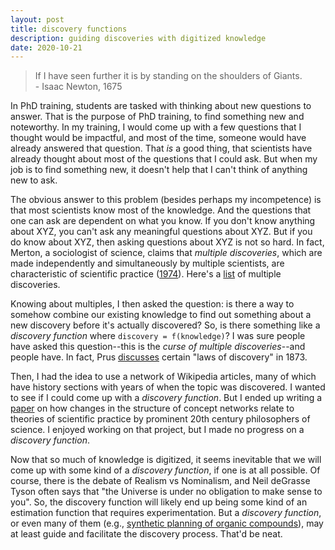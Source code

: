 ```yaml
---
layout: post
title: discovery functions
description: guiding discoveries with digitized knowledge
date: 2020-10-21
---
```


<blockquote>
  If I have seen further it is by standing on the shoulders of Giants. <br/>
  - Isaac Newton, 1675
</blockquote>

In PhD training, students are tasked with thinking about new questions to answer. That is the purpose of PhD training, to find something new and noteworthy. In my training, I would come up with a few questions that I thought would be impactful, and most of the time, someone would have already answered that question. That *is* a good thing, that scientists have already thought about most of the questions that I could ask. But when my job is to find something new, it doesn't help that I can't think of anything new to ask.

The obvious answer to this problem (besides perhaps my incompetence) is that most scientists know most of the knowledge. And the questions that one can ask are dependent on what you know. If you don't know anything about XYZ, you can't ask any meaningful questions about XYZ. But if you do know about XYZ, then asking questions about XYZ is not so hard. In fact, Merton, a sociologist of science, claims that *multiple discoveries*, which are made independently and simultaneously by multiple scientists, are characteristic of scientific practice ([1974](https://doi.org/10.1126/science.184.4137.656)). Here's a [list](https://en.wikipedia.org/wiki/List_of_multiple_discoveries) of multiple discoveries.

Knowing about multiples, I then asked the question: is there a way to somehow combine our existing knowledge to find out something about a new discovery before it's actually discovered? So, is there something like a *discovery function* where `discovery = f(knowledge)`? I was sure people have asked this question--this is the *curse of multiple discoveries*--and people have. In fact, Prus [discusses](https://en.wikipedia.org/wiki/Logology_(science)#Discovery) certain "laws of discovery" in 1873.

Then, I had the idea to use a network of Wikipedia articles, many of which have history sections with years of when the topic was discovered. I wanted to see if I could come up with a *discovery function*. But I ended up writing a [paper](http://arxiv.org/abs/2010.08381) on how changes in the structure of concept networks relate to theories of scientific practice by prominent 20th century philosophers of science. I enjoyed working on that project, but I made no progress on a *discovery function*.

Now that so much of knowledge is digitized, it seems inevitable that we will come up with some kind of a *discovery function*, if one is at all possible. Of course, there is the debate of Realism vs Nominalism, and Neil deGrasse Tyson often says that "the Universe is under no obligation to make sense to you". So, the discovery function will likely end up being some kind of an estimation function that requires experimentation. But a *discovery function*, or even many of them (e.g., [synthetic planning of organic compounds](https://www.nature.com/articles/s41586-020-2855-y)), may at least guide and facilitate the discovery process. That'd be neat.
